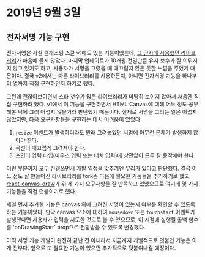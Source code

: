 # 2019년 9월 3일

## 전자서명 기능 구현

전자서명은 사실 클래스팅 스쿨 v1에도 있는 기능이었는데, [그 당시에 사용했던 라이브러리](https://github.com/szimek/signature_pad)가 마음에 들지 않았다. 마지막 업데이트가 10개월 전일만큼 유지 보수가 잘 이뤄지지 않고 있기도 하고, 사용자가 서명을 그렸을 때 매끄럽지 않은 듯한 느낌을 주었기 때문이다. 결국 v2에서는 다른 라이브러리를 사용하든지, 아니면 전자서명 기능을 하나부터 열까지 직접 구현하던지 하기로 했다.

그런데 괜찮아보이면서 스타 갯수가 많은 라이브러리가 마땅히 보이지 않아서 처음엔 직접 구현하려 했다. v1에서 이 기능을 구현하면서 HTML Canvas에 대해 어느 정도 공부해본 덕에 그리 어렵지 않을거라 판단했기 때문이다. 실제로 서명을 그리는 일은 어렵지 않았지만, 다음 요구사항들을 구현하는 데서 어려움이 있었다.

1. `resize` 이벤트가 발생하더라도 원래 그려놓았던 서명에 아무런 문제가 발생하지 않아야 한다.
2. 곡선이 매끄럽게 그려져야 한다.
3. 포인터 입력 타입(마우스 입력 또는 터치 입력)에 상관없이 모두 잘 동작해야 한다.

이런 부분까지 모두 신경쓰면서 개발 일정을 맞추기엔 무리가 있다고 판단했다. 결국 어느 정도 잘 만들어진 라이브러리를 fork뜬 다음에 필요한 기능들을 추가하기로 했고, [react-canvas-draw](https://github.com/embiem/react-canvas-draw)가 위 세 가지 요구사항을 잘 만족하고 있었으므로 여기에 몇 가지 기능들을 직접 덧붙이기로 했다.

제일 먼저 추가한 기능은 canvas 위에 그려진 서명이 있는지 여부를 확인할 수 있도록 하는 기능이었다. 만약 canvas 요소에 대하여 `mousedown` 또는 `touchstart` 이벤트가 발생했다면 사용자가 입력을 시도한 것으로 볼 수 있으므로, 이 시점에 실행될 콜백 함수를 'onDrawingStart` prop으로 전달받을 수 있도록 변경했다.

아직 서명 기능 개발이 완전히 끝난 건 아니라서 지금까지 개별적으로 덧붙인 기능은 이게 전부다. 앞으로 또 필요한 기능이 있으면 추가적으로 덧붙여나갈 예정이다.
